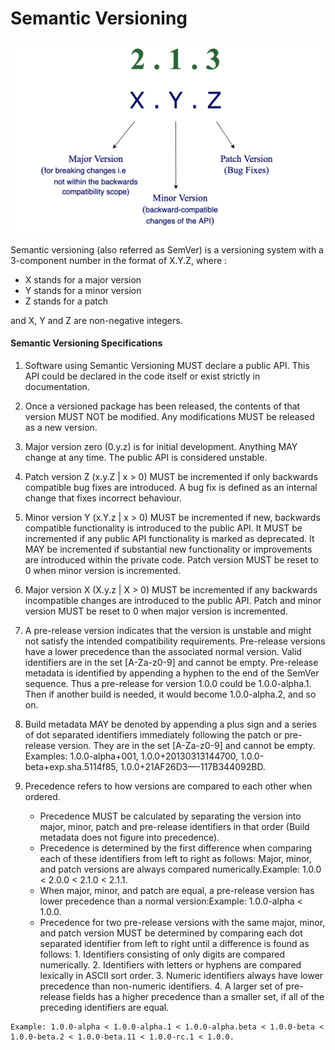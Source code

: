 # Semantic Versioning

![Alt text](https://github.com/kmanvitha30/Semantic-Versioning/blob/main/SemVer.png?raw=true "Optional Title")

Semantic versioning (also referred as SemVer) is a versioning system with a 3-component number in the format of X.Y.Z, where :

  - X stands for a major version
  - Y stands for a minor version 
  - Z stands for a patch 
 
and X, Y and Z are non-negative integers.

#### Semantic Versioning Specifications 

  1. Software using Semantic Versioning MUST declare a public API. This API could be declared in the code itself or exist strictly in documentation. 
  2. Once a versioned package has been released, the contents of that version MUST NOT be modified. Any modifications MUST be released as a new version.
  3. Major version zero (0.y.z) is for initial development. Anything MAY change at any time. The public API is considered unstable.
  4. Patch version Z (x.y.Z | x > 0) MUST be incremented if only backwards compatible bug fixes are introduced. A bug fix is defined as an internal change that fixes incorrect behaviour.
  5. Minor version Y (x.Y.z | x > 0) MUST be incremented if new, backwards compatible functionality is introduced to the public API. It MUST be incremented if any public API functionality is marked as deprecated. It MAY be incremented if substantial new functionality or improvements are introduced within the private code. Patch version MUST be reset to 0 when minor version is incremented.
  6. Major version X (X.y.z | X > 0) MUST be incremented if any backwards incompatible changes are introduced to the public API. Patch and minor version MUST be reset to 0 when major version is incremented.
  7. A pre-release version indicates that the version is unstable and might not satisfy the intended compatibility requirements. Pre-release versions have a lower precedence than the associated normal version. Valid identifiers are in the set [A-Za-z0-9] and cannot be empty. Pre-release metadata is identified by appending a hyphen to the end of the SemVer sequence. Thus a pre-release for version 1.0.0 could be 1.0.0-alpha.1. Then if another build is needed, it would become 1.0.0-alpha.2, and so on.
  8. Build metadata MAY be denoted by appending a plus sign and a series of dot separated identifiers immediately following the patch or pre-release version. They are in the set [A-Za-z0-9] and cannot be empty. Examples: 1.0.0-alpha+001, 1.0.0+20130313144700, 1.0.0-beta+exp.sha.5114f85, 1.0.0+21AF26D3—-117B344092BD.
  9. Precedence refers to how versions are compared to each other when ordered.
    
       - Precedence MUST be calculated by separating the version into major, minor, patch and pre-release identifiers in that order (Build metadata does not figure into precedence).
       - Precedence is determined by the first difference when comparing each of these identifiers from left to right as follows: Major, minor, and patch versions are always compared numerically.Example: 1.0.0 < 2.0.0 < 2.1.0 < 2.1.1.
       - When major, minor, and patch are equal, a pre-release version has lower precedence than a normal version:Example: 1.0.0-alpha < 1.0.0.
       - Precedence for two pre-release versions with the same major, minor, and patch version MUST be determined by comparing each dot separated identifier from left to right until a difference is found as follows:
                 1. Identifiers consisting of only digits are compared numerically.
                 2. Identifiers with letters or hyphens are compared lexically in ASCII sort order.
                 3. Numeric identifiers always have lower precedence than non-numeric identifiers.
                 4. A larger set of pre-release fields has a higher precedence than a smaller set, if all of the preceding identifiers are equal.
                 
    Example: 1.0.0-alpha < 1.0.0-alpha.1 < 1.0.0-alpha.beta < 1.0.0-beta < 1.0.0-beta.2 < 1.0.0-beta.11 < 1.0.0-rc.1 < 1.0.0.



